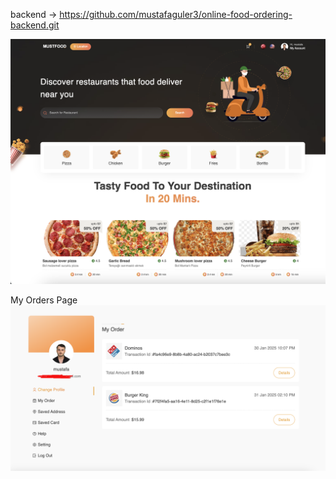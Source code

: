 backend -> https://github.com/mustafaguler3/online-food-ordering-backend.git

![alt text](image.png)

My Orders Page
![alt text](image-1.png)
